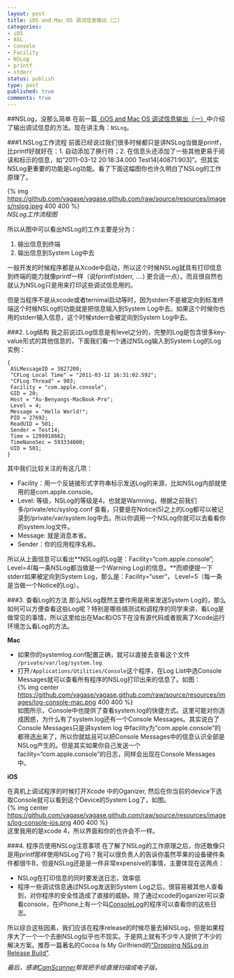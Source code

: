 ```yaml
---
layout: post
title: iOS and Mac OS 调试信息输出（二）
categories:
- iOS
- ASL
- console
- Facility
- NSLog
- printf
- stderr
status: publish
type: post
published: true
comments: true
---
```

##NSLog，没那么简单
在前一篇[《iOS and Mac OS 调试信息输出（一）](http://vagase.github.com/ios-osx-log-sys-in-deep-part1/)中介绍了输出调试信息的方法。现在讲主角：`NSLog`。

###1.NSLog工作流程
前面已经说过我们很多时候都只是讲NSLog当做是printf，比printf好就好在：1. 自动添加了换行符；2. 在信息头还添加了一些其他更易于阅读和标示的信息，如“2011-03-12 20:18:34.000 Test14[40871:903]”。但其实NSLog更重要的功能是Log功能。看了下面这幅图你也许久明白了NSLog的工作原理了。  

{% img https://github.com/vagase/vagase.github.com/raw/source/resources/images/nslog.jpeg 400 400 %}  
*NSLog工作流程图*  

<!-- More -->

所以从图中可以看出NSLog的工作主要是分为：  

1. 输出信息到终端
2. 输出信息到System Log中去

一般开发的时候程序都是从Xcode中启动，所以这个时候NSLog就具有打印信息到终端的能力就像printf一样（说fprintf(stderr, ….) 更合适一点）。而且很自然也就认为NSLog只是用来打印这些调试信息用的。

但是当程序不是从xcode或者ternimal启动等时，因为stderr不是被定向到标准终端这个时候NSLog的功能就是把信息输入到System Log中去。如果这个时候你也用的stderr输入信息，这个时候stderr会被定向到System Log中去。  


###2. Log结构
我之前说过Log信息是有level之分的，完整的Log是包含很多key-value形式的其他信息的，下面我们看一个通过NSLog输入到System Log的Log实例：
```
{
 ASLMessageID = 3827200;
 "CFLog Local Time" = "2011-03-12 16:31:02.592";
 "CFLog Thread" = 903;
 Facility = "com.apple.console";
 GID = 20;
 Host = "Xu-Benyangs-MacBook-Pro";
 Level = 4;
 Message = "Hello World!";
 PID = 27692;
 ReadUID = 501;
 Sender = Test14;
 Time = 1299918662;
 TimeNanoSec = 593334000;
 UID = 501;
}
```

其中我们比较关注的有这几项：

* Facility：用一个反链接形式字符串标示发送Log的来源，比如NSLog内部就使用的是com.apple.console。
* Level: 等级，NSLog的等级是4，也就是Warnning，根据之前我们多/private/etc/syslog.conf 查看，只要是在Notice(5)之上的Log都可以被记录到/private/var/system.log中去。所以你调用一个NSLog你就可以去看看你的system.log文件。
* Message: 就是消息本省。
* Sender：你的应用程序名称。

所以从上面信息可以看出**NSLog的Log是：Facility=“com.apple.console”; Level=4(每一条NSLog都当做是一个Warning Log)的信息。**而顺便提一下stderr如果被定向到System Log，那么是：Facility=“user”， Level=5（每一条是当做一个Notice的Log）。  

###3. 查看Log的方法
那么NSLog既然主要作用是用来发送System Log的，那么如何可以方便查看这些Log呢？特别是哪些搞测试和调程序的同学来讲，看Log是做常见的事情，所以这里给出在Mac和iOS下在没有源代码或者脱离了Xcode运行环境怎么看Log的方法。

**Mac**

* 如果你的systemlog.conf配置正确，就可以直接去查看这个文件 `/private/var/log/system.log`
* 打开`/Applications/Utilities/Console`这个程序，在Log List中选Console Messages就可以查看所有程序的NSLog打印出来的信息了。如图：  
{% img center https://github.com/vagase/vagase.github.com/raw/source/resources/images/log-console-mac.png 400 400 %}  
如图所示，Console中也提供了查看system.log的快捷方式。这里可能对你造成困惑，为什么有了system.log还有一个Console Messages。其实说白了Console Messages只是讲system log 中facility为“com.apple.console”的都筛选出来了，所以你就姑且可以把Console Messages中的信息认识全部是NSLog产生的。但是其实如果你自己发送一个facility=“com.apple.console”的日志，同样会出现在Console Messages中。

**iOS**  

在真机上调试程序的时候打开Xcode 中的Oganizer, 然后在你当前的device下选取Console就可以看到这个Device的System Log了，如图。  
{% img center https://github.com/vagase/vagase.github.com/raw/source/resources/images/log-console-ios.png 400 400 %}  
这里我用的是xcode 4，所以界面和你的也许会不一样。

###4. 程序员使用NSLog注意事项
在了解了NSLog的工作原理之后，你还敢像只是用printf那样使用NSLog了吗？我可以很负责人的告诉你虽然苹果的设备硬件条件都很牛B，但是NSLog还是是一件非常expensive的事情，主要体现在这两点：

* NSLog在打印信息的同时要发送日志，效率低
* 程序一些调试信息通过NSLog发送到System Log之后，很容易被其他人查看到，对你程序的安全性造成了直接的威胁。除了通过xcode的oganizer可以查看console，在iPhone上有一个叫[ConsoleLog](http://itunes.apple.com/us/app/consolelog/id415116252?mt=8)的程序可以查看你的这些日志。

所以综合这些因素，我们应该在程序release的时候尽量去掉NSLog，但是如果程序大了一个一个去删NSLog似乎也不现实。于是网上就有不少牛人提供了不少的解决方案。推荐一篇著名的Cocoa Is My Girlfriend的["Dropping NSLog in Release Build"](http://www.cimgf.com/2009/01/24/dropping-nslog-in-release-builds/).  


*最后，感谢[CamScanner](http://itunes.apple.com/us/app/camscanner-free/id388627783?mt=8)帮我把手绘直接扫描成电子版。*
